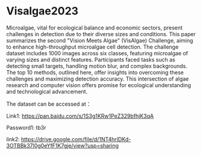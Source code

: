 # Visalgae2023

Microalgae, vital for ecological balance and economic sectors, present challenges in detection due to their diverse sizes and conditions. This paper summarizes the second "Vision Meets Algae" (VisAlgae) Challenge, aiming to enhance high-throughput microalgae cell detection. The challenge dataset includes 1000 images across six classes, featuring microalgae of varying sizes and distinct features. Participants faced tasks such as detecting small targets, handling motion blur, and complex backgrounds. The top 10 methods, outlined here, offer insights into overcoming these challenges and maximizing detection accuracy. This intersection of algae research and computer vision offers promise for ecological understanding and technological advancement.

The dataset can be accessed at：

Link1: https://pan.baidu.com/s/1S3g1KRw1PeZ329bfhjK3qA 

Password1: tb3r 

link2: https://drive.google.com/file/d/1NT4hrlDKd-3OTBBk37l0g0eYfF1K7gje/view?usp=sharing


